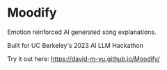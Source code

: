 # Moodify

Emotion reinforced AI generated song explanations.

Built for UC Berkeley's 2023 AI LLM Hackathon

Try it out here: https://david-m-vu.github.io/Moodify/ 
